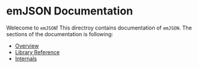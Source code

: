 emJSON Documentation
====================

Welecome to `emJSON`! This directroy contains documentation of `emJSON`.
The sections of the documentation is following:

* [Overview](01.overview.md)
* [Library Reference](02.reference.md)
* [Internals](03.internals.md)
